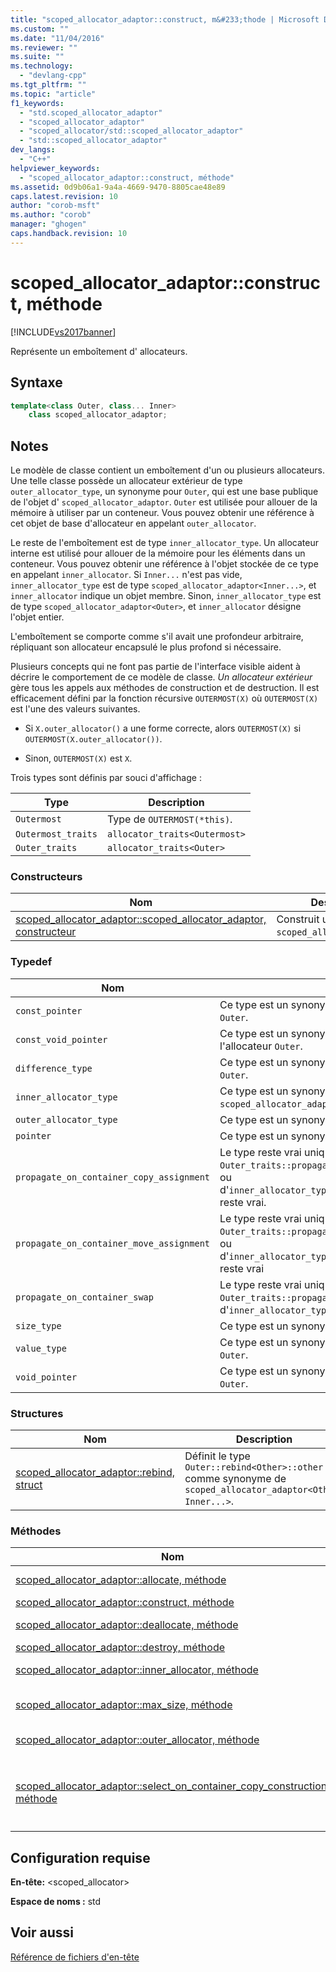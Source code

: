 ```yaml
---
title: "scoped_allocator_adaptor::construct, m&#233;thode | Microsoft Docs"
ms.custom: ""
ms.date: "11/04/2016"
ms.reviewer: ""
ms.suite: ""
ms.technology: 
  - "devlang-cpp"
ms.tgt_pltfrm: ""
ms.topic: "article"
f1_keywords: 
  - "std.scoped_allocator_adaptor"
  - "scoped_allocator_adaptor"
  - "scoped_allocator/std::scoped_allocator_adaptor"
  - "std::scoped_allocator_adaptor"
dev_langs: 
  - "C++"
helpviewer_keywords: 
  - "scoped_allocator_adaptor::construct, méthode"
ms.assetid: 0d9b06a1-9a4a-4669-9470-8805cae48e89
caps.latest.revision: 10
author: "corob-msft"
ms.author: "corob"
manager: "ghogen"
caps.handback.revision: 10
---
```

# scoped_allocator_adaptor::construct, m&#233;thode
[!INCLUDE[vs2017banner](../assembler/inline/includes/vs2017banner.md)]

Représente un emboîtement d' allocateurs.  
  
## Syntaxe  
  
```cpp  
template<class Outer, class... Inner>  
    class scoped_allocator_adaptor;  
```  
  
## Notes  
 Le modèle de classe contient un emboîtement d'un ou plusieurs allocateurs.  Une telle classe possède un allocateur extérieur de type `outer_allocator_type`, un synonyme pour `Outer`, qui est une base publique de l'objet d' `scoped_allocator_adaptor`.  `Outer` est utilisée pour allouer de la mémoire à utiliser par un conteneur.  Vous pouvez obtenir une référence à cet objet de base d'allocateur en appelant `outer_allocator`.  
  
 Le reste de l'emboîtement est de type `inner_allocator_type`.  Un allocateur interne est utilisé pour allouer de la mémoire pour les éléments dans un conteneur.  Vous pouvez obtenir une référence à l'objet stockée de ce type en appelant `inner_allocator`.  Si `Inner...` n'est pas vide, `inner_allocator_type` est de type `scoped_allocator_adaptor<Inner...>`, et `inner_allocator` indique un objet membre.  Sinon, `inner_allocator_type` est de type `scoped_allocator_adaptor<Outer>`, et `inner_allocator` désigne l'objet entier.  
  
 L'emboîtement se comporte comme s'il avait une profondeur arbitraire, répliquant son allocateur encapsulé le plus profond si nécessaire.  
  
 Plusieurs concepts qui ne font pas partie de l'interface visible aident à décrire le comportement de ce modèle de classe.  *Un allocateur extérieur* gère tous les appels aux méthodes de construction et de destruction.  Il est efficacement défini par la fonction récursive `OUTERMOST(X)` où `OUTERMOST(X)` est l'une des valeurs suivantes.  
  
-   Si `X.outer_allocator()` a une forme correcte, alors `OUTERMOST(X)` si `OUTERMOST(X.outer_allocator())`.  
  
-   Sinon, `OUTERMOST(X)` est `X`.  
  
 Trois types sont définis par souci d'affichage :  
  
|Type|Description|  
|----------|-----------------|  
|`Outermost`|Type de `OUTERMOST(*this)`.|  
|`Outermost_traits`|`allocator_traits<Outermost>`|  
|`Outer_traits`|`allocator_traits<Outer>`|  
  
### Constructeurs  
  
|Nom|Description|  
|---------|-----------------|  
|[scoped\_allocator\_adaptor::scoped\_allocator\_adaptor, constructeur](../Topic/scoped_allocator_adaptor::scoped_allocator_adaptor%20Constructor.md)|Construit un objet `scoped_allocator_adaptor`.|  
  
### Typedef  
  
|Nom|Description|  
|---------|-----------------|  
|`const_pointer`|Ce type est un synonyme de `const_pointer` associé à l'allocateur `Outer`.|  
|`const_void_pointer`|Ce type est un synonyme de `const_void_pointer` associé à l'allocateur `Outer`.|  
|`difference_type`|Ce type est un synonyme de `difference_type` associé à l'allocateur `Outer`.|  
|`inner_allocator_type`|Ce type est un synonyme de type de l'adaptateur imbriqué `scoped_allocator_adaptor<Inner...>`.|  
|`outer_allocator_type`|Ce type est un synonyme de type de l'allocateur de base `Outer`.|  
|`pointer`|Ce type est un synonyme de `pointer` associé à l'allocateur `Outer`.|  
|`propagate_on_container_copy_assignment`|Le type reste vrai uniquement si `Outer_traits::propagate_on_container_copy_assignment` reste vrai ou d'`inner_allocator_type::propagate_on_container_copy_assignment` reste vrai.|  
|`propagate_on_container_move_assignment`|Le type reste vrai uniquement si `Outer_traits::propagate_on_container_move_assignment` reste vrai ou d'`inner_allocator_type::propagate_on_container_move_assignment` reste vrai|  
|`propagate_on_container_swap`|Le type reste vrai uniquement si `Outer_traits::propagate_on_container_swap` reste vrai ou d'`inner_allocator_type::propagate_on_container_swap` reste vrai.|  
|`size_type`|Ce type est un synonyme de `size_type` associé à l'allocateur `Outer`.|  
|`value_type`|Ce type est un synonyme de `value_type` associé à l'allocateur `Outer`.|  
|`void_pointer`|Ce type est un synonyme de `void_pointer` associé à l'allocateur `Outer`.|  
  
### Structures  
  
|Nom|Description|  
|---------|-----------------|  
|[scoped\_allocator\_adaptor::rebind, struct](../Topic/scoped_allocator_adaptor::rebind%20Struct.md)|Définit le type `Outer::rebind<Other>::other` comme synonyme de `scoped_allocator_adaptor<Other, Inner...>`.|  
  
### Méthodes  
  
|Nom|Description|  
|---------|-----------------|  
|[scoped\_allocator\_adaptor::allocate, méthode](../Topic/scoped_allocator_adaptor::allocate%20Method.md)|Alloue la mémoire à l'aide de l'allocateur d'`Outer`.|  
|[scoped\_allocator\_adaptor::construct, méthode](../Topic/scoped_allocator_adaptor::construct%20Method.md)|Construit un objet .|  
|[scoped\_allocator\_adaptor::deallocate, méthode](../Topic/scoped_allocator_adaptor::deallocate%20Method.md)|Libère des objets à l'aide de l'allocateur externe.|  
|[scoped\_allocator\_adaptor::destroy, méthode](../Topic/scoped_allocator_adaptor::destroy%20Method.md)|Détruit un objet spécifié.|  
|[scoped\_allocator\_adaptor::inner\_allocator, méthode](../Topic/scoped_allocator_adaptor::inner_allocator%20Method.md)|Récupère une référence à l'objet stocké de type `inner_allocator_type`.|  
|[scoped\_allocator\_adaptor::max\_size, méthode](../Topic/scoped_allocator_adaptor::max_size%20Method.md)|Détermine le nombre maximal d'objets qui peuvent être alloués par l'allocateur externe.|  
|[scoped\_allocator\_adaptor::outer\_allocator, méthode](../Topic/scoped_allocator_adaptor::outer_allocator%20Method.md)|Récupère une référence à l'objet stocké de type `outer_allocator_type`.|  
|[scoped\_allocator\_adaptor::select\_on\_container\_copy\_construction, méthode](../Topic/scoped_allocator_adaptor::select_on_container_copy_construction%20Method.md)|Crée un nouvel objet d'`scoped_allocator_adaptor` avec chaque allocateur stocké initialisé en appelant `select_on_container_copy_construction` pour chaque allocateur correspondant.|  
  
## Configuration requise  
 **En\-tête:** \<scoped\_allocator\>  
  
 **Espace de noms :** std  
  
## Voir aussi  
 [Référence de fichiers d'en\-tête](../standard-library/cpp-standard-library-header-files.md)